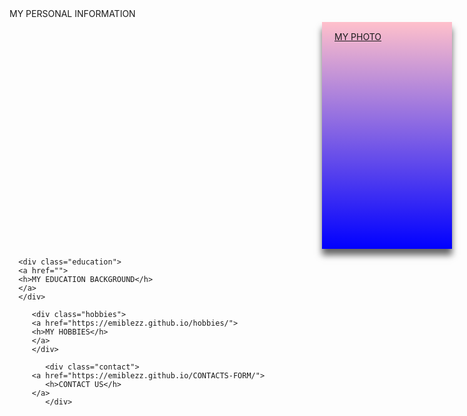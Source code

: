 
<html lang="en">
<!-- my in-line css code-->
<style>
<!-- the main div -->
   .container{
   width: 100%;
   height: auto;
   display: flex;
   flex-direction:row;
   flex-wrap:wrap;
   justify-content:flow-start;
  
   
} 
<!-- first child div -->
.bio{
background-size:0 auto;
background-color: #ff0000;
color:blue;
padding:15px 20px;
margin-top:0px;
margin-bottom:0px;
margin-left=12px;
width:50%;
height:333px;
flex-direction: row;
box-shadow:0px 10px 10px rgba(0,0,0,0.6);
} 
<!-- this makes the flex box change color on hoovering -->
.bio:hover{
background-color:green;
}
.education{
background-size:33.33px;
background-color: #fff000;
color:#00ff00;
padding:15px 25px;
margin-top:15px;
margin-bottom:15px;
margin-left:575px;
width:33.33%;
height:333px;
flex-direction: row;
box-shadow:0px 10px 10px rgba(0,0,0,0.6);
}
.education:hover{
background-color:pink;
}
.hobbies{
background-size: 0 auto;
background-color: gray;
color:#fff000;
padding:15px 25px;
margin-top:0px;
margin-bottom:5px;
margin-left:0px;
width:33.33%;
height:333px;
flex-direction: column;
box-shadow:0px 10px 10px rgba(0,0,0,0.6);
}
.hobbies:hover{
background-color:chocolate;
}
.contact{
background-size: 15px;
background-color: purple;
color:green;
padding:15px 20px;
margin-top:0px;
margin-bottom:5px;
margin-left:500px;
width:33.33%;
height:333px;
flex-direction: row;
box-shadow:0px 10px 10px rgba(0,0,0,0.6);
}
.contact:hover{
background-color:#000;
}
.photo{
background-size: 0;
background: linear-gradient(pink,blue);
color:green;
padding:15px 20px;
margin-top:5px;
margin-bottom:0px;
margin-left:500px;
width:33.33%;
height:333px;
flex-direction: row;
box-shadow:0px 10px 10px rgba(0,0,0,0.6);
}
.photo:hover{
background:gray;
}

</style>
<!-- the heading -->
<head>
   <meta charset="UTF-8">
   <link rel="shortcut icon" type="image/png" href="https://media-exp2.licdn.com/dms/image/C5603AQEjlsgLPej7wA/profile-displayphoto-shrink_200_200/0/1624454506617?e=2147483647&v=beta&t=0vVF6Jpprc4wJWm1BXVWp_OyJB-Kv1D9eGKx4Pd_big">
</head>
<!-- the body -->
<body>
<!-- this div is the main div container -->
<div class="container">
<!-- the children div begin from here -->
<div class="bio"><h>MY PERSONAL INFORMATION</h></div>
   <div class="photo">
   <a href="">
   <h>MY PHOTO</h>
   </a>
   </div>
   
      <div class="education">
      <a href="">
      <h>MY EDUCATION BACKGROUND</h>
      </a>
      </div>
      
         <div class="hobbies">
         <a href="https://emiblezz.github.io/hobbies/">
         <h>MY HOBBIES</h>
         </a>
         </div>
         
            <div class="contact">
         <a href="https://emiblezz.github.io/CONTACTS-FORM/">
            <h>CONTACT US</h>
         </a>
            </div>
</div>
</body>
</html>

